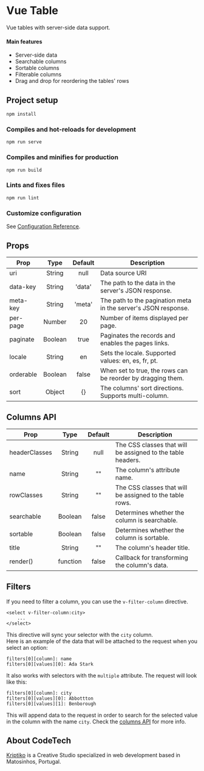# Vue Table

Vue tables with server-side data support.

#### Main features

 - Server-side data
 - Searchable columns
 - Sortable columns
 - Filterable columns
 - Drag and drop for reordering the tables' rows


## Project setup
```
npm install
```

### Compiles and hot-reloads for development
```
npm run serve
```

### Compiles and minifies for production
```
npm run build
```

### Lints and fixes files
```
npm run lint
```

### Customize configuration
See [Configuration Reference](https://cli.vuejs.org/config/).


## Props

| Prop      | Type    | Default | Description                                                    | 
|-----------|:-------:|:-------:|----------------------------------------------------------------|
| uri       | String  | null    | Data source URI                                                |
| data-key  | String  | 'data'  | The path to the data in the server's JSON response.            |
| meta-key  | String  | 'meta'  | The path to the pagination meta in the server's JSON response. |
| per-page  | Number  | 20      | Number of items displayed per page.                            |
| paginate  | Boolean | true    | Paginates the records and enables the pages links.             |
| locale    | String  | en      | Sets the locale. Supported values: en, es, fr, pt.             |
| orderable | Boolean | false   | When set to true, the rows can be reorder by dragging them.    |
| sort      | Object  | {}      | The columns' sort directions. Supports multi-column.           |


## Columns API

| Prop          | Type     | Default | Description                                                    | 
|---------------|:--------:|:-------:|----------------------------------------------------------------|
| headerClasses | String   | null    | The CSS classes that will be assigned to the table headers.    |
| name          | String   | ""      | The column's attribute name.                                   | 
| rowClasses    | String   | ""      | The CSS classes that will be assigned to the table rows.       |
| searchable    | Boolean  | false   | Determines whether the column is searchable.                   |
| sortable      | Boolean  | false   | Determines whether the column is sortable.                     |
| title         | String   | ""      | The column's header title.                                     |
| render()      | function | false   | Callback for transforming the column's data.                   |


## Filters

If you need to filter a column, you can use the `v-filter-column` directive.
```
<select v-filter-column:city>
    ...
</select>
```
This directive will sync your selector with the `city` column.<br>
Here is an example of the data that will be attached to the request when you select an option:
```
filters[0][column]: name
filters[0][values][0]: Ada Stark
```
It also works with selectors with the `multiple` attribute. The request will look like this:
```
filters[0][column]: city
filters[0][values][0]: Abbottton
filters[0][values][1]: Benborough
```

This will append data to the request in order to search for the selected value in the column with the name `city`. Check the [columns API](#columns-api) for more info.



## About CodeTech

[Kriptiko](https://www.kriptiko.com) is a Creative Studio specialized in web development based in Matosinhos, Portugal.
